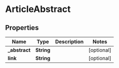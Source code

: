 
# ArticleAbstract

## Properties
Name | Type | Description | Notes
------------ | ------------- | ------------- | -------------
**_abstract** | **String** |  |  [optional]
**link** | **String** |  |  [optional]



